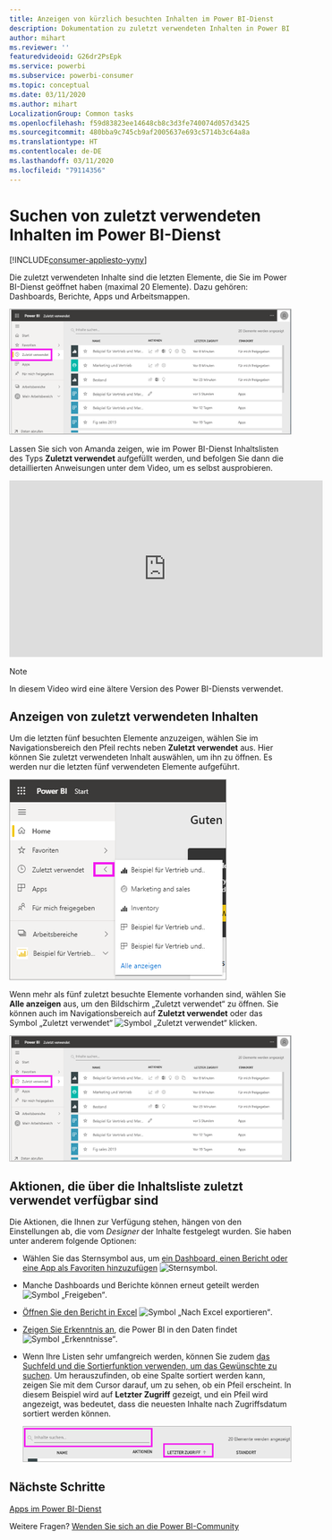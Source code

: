 ```yaml
---
title: Anzeigen von kürzlich besuchten Inhalten im Power BI-Dienst
description: Dokumentation zu zuletzt verwendeten Inhalten in Power BI
author: mihart
ms.reviewer: ''
featuredvideoid: G26dr2PsEpk
ms.service: powerbi
ms.subservice: powerbi-consumer
ms.topic: conceptual
ms.date: 03/11/2020
ms.author: mihart
LocalizationGroup: Common tasks
ms.openlocfilehash: f59d83823ee14648cb8c3d3fe740074d057d3425
ms.sourcegitcommit: 480bba9c745cb9af2005637e693c5714b3c64a8a
ms.translationtype: HT
ms.contentlocale: de-DE
ms.lasthandoff: 03/11/2020
ms.locfileid: "79114356"
---
```

# <a name="recent-content-in-the-power-bi-service"></a>Suchen von **zuletzt verwendeten** Inhalten im Power BI-Dienst

[!INCLUDE[consumer-appliesto-yyny](../includes/consumer-appliesto-yyny.md)]

Die zuletzt verwendeten Inhalte sind die letzten Elemente, die Sie im Power BI-Dienst geöffnet haben (maximal 20 Elemente).  Dazu gehören: Dashboards, Berichte, Apps und Arbeitsmappen.

![Fenster „Neueste Inhalte“](./media/end-user-recent/power-bi-recent.png)

Lassen Sie sich von Amanda zeigen, wie im Power BI-Dienst Inhaltslisten des Typs **Zuletzt verwendet** aufgefüllt werden, und befolgen Sie dann die detaillierten Anweisungen unter dem Video, um es selbst ausprobieren.

<iframe width="560" height="315" src="https://www.youtube.com/embed/G26dr2PsEpk" frameborder="0" allowfullscreen></iframe>

> [!NOTE]
> In diesem Video wird eine ältere Version des Power BI-Diensts verwendet.

## <a name="display-recent-content"></a>Anzeigen von zuletzt verwendeten Inhalten
Um die letzten fünf besuchten Elemente anzuzeigen, wählen Sie im Navigationsbereich den Pfeil rechts neben **Zuletzt verwendet** aus.  Hier können Sie zuletzt verwendeten Inhalt auswählen, um ihn zu öffnen. Es werden nur die letzten fünf verwendeten Elemente aufgeführt.

![Flyout „Neueste Inhalte“](./media/end-user-recent/power-bi-recent-flyout.png)

Wenn mehr als fünf zuletzt besuchte Elemente vorhanden sind, wählen Sie **Alle anzeigen** aus, um den Bildschirm „Zuletzt verwendet“ zu öffnen. Sie können auch im Navigationsbereich auf **Zuletzt verwendet** oder das Symbol „Zuletzt verwendet“ ![Symbol „Zuletzt verwendet“](./media/end-user-recent/power-bi-icon.png) klicken.

![Alle zuletzt verwendeten Inhalte anzeigen](./media/end-user-recent/power-bi-recent.png)

## <a name="actions-available-from-the-recent-content-list"></a>Aktionen, die über die Inhaltsliste **zuletzt verwendet** verfügbar sind
Die Aktionen, die Ihnen zur Verfügung stehen, hängen von den Einstellungen ab, die vom *Designer* der Inhalte festgelegt wurden. Sie haben unter anderem folgende Optionen:
* Wählen Sie das Sternsymbol aus, um [ein Dashboard, einen Bericht oder eine App als Favoriten hinzuzufügen](end-user-favorite.md) ![Sternsymbol](./media/end-user-shared-with-me/power-bi-star-icon.png).
* Manche Dashboards und Berichte können erneut geteilt werden  ![Symbol „Freigeben“](./media/end-user-shared-with-me/power-bi-share-icon-new.png).
* [Öffnen Sie den Bericht in Excel](end-user-export.md) ![Symbol „Nach Excel exportieren“](./media/end-user-shared-with-me/power-bi-excel.png). 
* [Zeigen Sie Erkenntnis an](end-user-insights.md), die Power BI in den Daten findet ![Symbol „Erkenntnisse“](./media/end-user-shared-with-me/power-bi-insights.png).
* Wenn Ihre Listen sehr umfangreich werden, können Sie zudem [das Suchfeld und die Sortierfunktion verwenden, um das Gewünschte zu suchen](end-user-search-sort.md). Um herauszufinden, ob eine Spalte sortiert werden kann, zeigen Sie mit dem Cursor darauf, um zu sehen, ob ein Pfeil erscheint. In diesem Beispiel wird auf **Letzter Zugriff** gezeigt, und ein Pfeil wird angezeigt, was bedeutet, dass die neuesten Inhalte nach Zugriffsdatum sortiert werden können. 

    ![Alle zuletzt verwendeten Inhalte sortieren](./media/end-user-recent/power-bi-recent-sort.png)


## <a name="next-steps"></a>Nächste Schritte
[Apps im Power BI-Dienst](end-user-apps.md)

Weitere Fragen? [Wenden Sie sich an die Power BI-Community](https://community.powerbi.com/)

